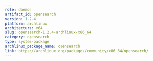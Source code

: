 ```yaml
---
role: daemon
artifact_id: opensearch
version: 1.2.4
platform: archlinux
architecture: x64
slug: opensearch-1.2.4-archlinux-x86_64
category: opensearch
type: system-package
archlinux_package_name: opensearch
link: https://archlinux.org/packages/community/x86_64/opensearch/
---
```

